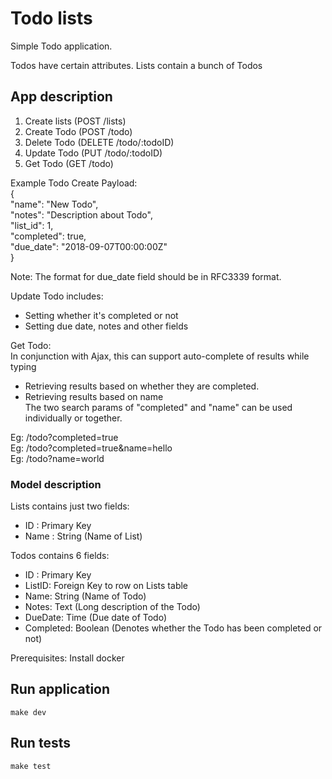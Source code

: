 # Todo lists    
Simple Todo application.  

Todos have certain attributes. Lists contain a bunch of Todos  
## App description
1. Create lists (POST /lists)
2. Create Todo (POST /todo)
3. Delete Todo (DELETE /todo/:todoID)
4. Update Todo (PUT /todo/:todoID)
5. Get Todo (GET /todo)

Example Todo Create Payload:  
{  
	"name": "New Todo",  
	"notes": "Description about Todo",  
	"list_id": 1,  
	"completed": true,  
	"due_date": "2018-09-07T00:00:00Z"  
}  

Note: The format for due_date field should be in RFC3339 format.

Update Todo includes:  
* Setting whether it's completed or not  
* Setting due date, notes and other fields  

Get Todo:  
In conjunction with Ajax, this can support auto-complete of results while typing  
* Retrieving results based on whether they are completed.  
* Retrieving results based on name  
The two search params of "completed" and "name" can be used individually or together.  

Eg: /todo?completed=true  
Eg: /todo?completed=true&name=hello  
Eg: /todo?name=world  

### Model description  
Lists contains just two fields:  
* ID : Primary Key  
* Name : String (Name of List)  

Todos contains 6 fields:  
* ID : Primary Key  
* ListID: Foreign Key to row on Lists table  
* Name: String (Name of Todo)  
* Notes: Text (Long description of the Todo)  
* DueDate: Time (Due date of Todo)  
* Completed: Boolean (Denotes whether the Todo has been completed or not)  


Prerequisites: Install docker  

## Run application
```
make dev
```

## Run tests
```
make test
```
